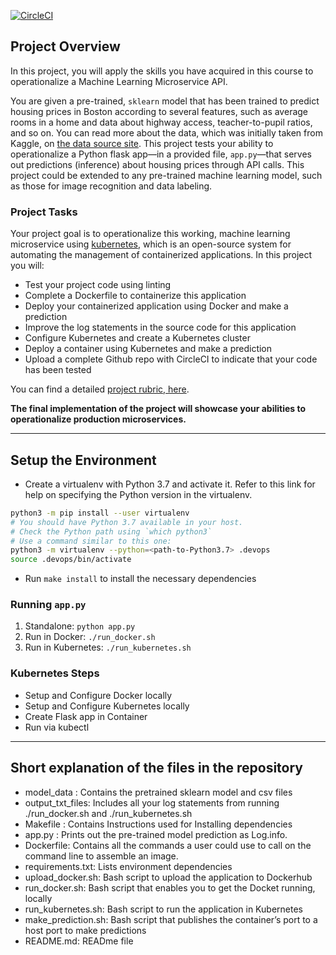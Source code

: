 [![CircleCI](https://dl.circleci.com/status-badge/img/gh/Blessing56/UdaProject4-Operationalize_a_ML_-Microservice_API/tree/master.svg?style=svg)](https://dl.circleci.com/status-badge/redirect/gh/Blessing56/UdaProject4-Operationalize_a_ML_-Microservice_API/tree/master)

## Project Overview

In this project, you will apply the skills you have acquired in this course to operationalize a Machine Learning Microservice API. 

You are given a pre-trained, `sklearn` model that has been trained to predict housing prices in Boston according to several features, such as average rooms in a home and data about highway access, teacher-to-pupil ratios, and so on. You can read more about the data, which was initially taken from Kaggle, on [the data source site](https://www.kaggle.com/c/boston-housing). This project tests your ability to operationalize a Python flask app—in a provided file, `app.py`—that serves out predictions (inference) about housing prices through API calls. This project could be extended to any pre-trained machine learning model, such as those for image recognition and data labeling.

### Project Tasks

Your project goal is to operationalize this working, machine learning microservice using [kubernetes](https://kubernetes.io/), which is an open-source system for automating the management of containerized applications. In this project you will:
* Test your project code using linting
* Complete a Dockerfile to containerize this application
* Deploy your containerized application using Docker and make a prediction
* Improve the log statements in the source code for this application
* Configure Kubernetes and create a Kubernetes cluster
* Deploy a container using Kubernetes and make a prediction
* Upload a complete Github repo with CircleCI to indicate that your code has been tested

You can find a detailed [project rubric, here](https://review.udacity.com/#!/rubrics/2576/view).

**The final implementation of the project will showcase your abilities to operationalize production microservices.**

---

## Setup the Environment

* Create a virtualenv with Python 3.7 and activate it. Refer to this link for help on specifying the Python version in the virtualenv. 
```bash
python3 -m pip install --user virtualenv
# You should have Python 3.7 available in your host. 
# Check the Python path using `which python3`
# Use a command similar to this one:
python3 -m virtualenv --python=<path-to-Python3.7> .devops
source .devops/bin/activate
```
* Run `make install` to install the necessary dependencies

### Running `app.py`

1. Standalone:  `python app.py`
2. Run in Docker:  `./run_docker.sh`
3. Run in Kubernetes:  `./run_kubernetes.sh`

### Kubernetes Steps

* Setup and Configure Docker locally
* Setup and Configure Kubernetes locally
* Create Flask app in Container
* Run via kubectl

---
## Short explanation of the files in the repository

*	model_data : Contains the pretrained sklearn model and csv files
*	output_txt_files: Includes all your log statements from running ./run_docker.sh and ./run_kubernetes.sh
*	Makefile : Contains Instructions used for Installing dependencies
*	app.py : Prints out the pre-trained model prediction as Log.info.
*	Dockerfile: Contains all the commands a user could use to call on the command line to assemble an image.
*	requirements.txt: Lists environment dependencies
*	upload_docker.sh: Bash script to upload the application to Dockerhub
*	run_docker.sh: Bash script that enables you to get the Docket running, locally
*	run_kubernetes.sh: Bash script to run the application in Kubernetes
*	make_prediction.sh: Bash script that publishes the container’s port to a host port to make predictions
*	README.md: READme file



